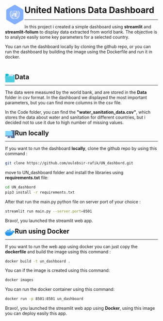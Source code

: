 <img src="./img/united_nations_2.png" alt="alt text" title="image Title" style="display:inline" align="left"> <h1 style = "display:inline"> United Nations Data Dashboard </h1>
___
In this project i created a simple dashboard using **streamlit** and **streamlit-folium** to display data extracted from world bank. The objective is to analyze easily some key parameters for a selected country.

You can run the dashboard locally by cloning the github repo, or you can run the dashboard by building the image using the Dockerfile and run it in docker.

<br>

<img src="./img/folder_2.png" alt="alt text" title="folder image" style="display:inline" align="left"> <h2 style = "display:inline"> Data </h2>
___
The data were measured by the world bank, and are stored in the **Data** folder in csv format.
In the dashboard we displayed the most important parameters, but you can find more columns in the csv file.

In the Code folder, you can find the  **"water_sanitation_data.csv"**, which stores the data about water and sanitation for different countries, but i decided not to use it due to high number of missing values.

<img src="./img/desktop_computer.png" alt="alt text" title="PC image" style="display:inline" align="left"> <h2 style = "display:inline"> Run locally </h2>
___

If you want to run the dashboard **locally**, clone the github repo by using this command :

```bash
git clone https://github.com/oulebsir-rafik/UN_dashbord.git
```

move to UN_dashboard folder and install the libraries using **requirements.txt** file:

```bash
cd UN_dashbord
pip3 install -r requirements.txt
```

After that run the main.py python file on server port of your choice : 
```bash
streamlit run main.py --server.port=8501
```

Bravo!, you launched the streamlit web app.


<img src="./img/docker.png" alt="alt text" title="Docker image" style="display:inline" align="left"> <h2 style = "display:inline"> Run using Docker </h2>
___

If you want to run the web app using docker you can just copy the **dockerfile** and build the image using this command : 

```bash
docker build -t un_dashboard .
```

You can if the image is created using this command:

```bash
docker images
```

You can run the docker container using this command:

```bash
docker run -p 8501:8501 un_dashboard
```
Bravo!, you launched the streamlit web app using **Docker**, using this image you can deploy easily this app. 